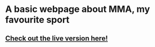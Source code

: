 # A basic webpage about MMA, my favourite sport
## [Check out the live version here!](https://carlos-rebelo.github.io/MMA-Web/)
